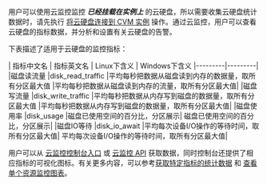 用户可以使用云监控监控 ***已经挂载在实例上*** 的云硬盘，所以需要收集云硬盘统计数据时，请先执行 [将云硬盘连接到 CVM 实例]() 操作。通过云监控，用户可以查看云硬盘的指标数据，并分析和设置有关云硬盘的告警。

下表描述了适用于云硬盘的监控指标：

| 指标中文名 | 指标英文名 | Linux下含义 | Windows下含义
|---------|---------|
|磁盘读流量	|disk_read_traffic	|平均每秒把数据从磁盘读到内存的数据量，取所有分区最大值	|平均每秒把数据从磁盘读到内存的流量，取所有分区最大值|
|磁盘写流量	|disk_write_traffic	|平均每秒把数据从内存写到磁盘的数据量，取所有分区最大值	|平均每秒把数据从内存写到磁盘的数据量，取所有分区最大值|
|磁盘使用率	|disk_usage	|磁盘已使用空间的百分比，分区展示|	磁盘已使用空间的百分比，分区展示|
|磁盘IO等待	|disk_io_await	|平均每次设备I/O操作的等待时间，取所有分区最大值|	平均每次设备I/O操作的等待时间，取所有分区最大值|

用户可以从 [云监控控制台入口]() 或 [云监控 API]() 获取数据，同时控制台还提供了相应指标的可视化图标。有关更多内容，可以参考[获取特定指标的统计数据]() 和 [查看单个资源监控图表]()。